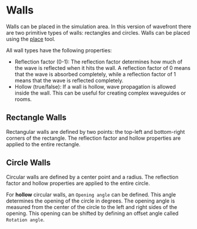 # Walls

Walls can be placed in the simulation area. In this version of wavefront there are two primitive types of walls: rectangles and circles. Walls can be placed using the [place](../tools/place.md) tool.

All wall types have the following properties:
- Reflection factor (0-1): The reflection factor determines how much of the wave is reflected when it hits the wall. A reflection factor of 0 means that the wave is absorbed completely, while a reflection factor of 1 means that the wave is reflected completely.
- Hollow (true/false): If a wall is hollow, wave propagation is allowed inside the wall. This can be useful for creating complex waveguides or rooms.

## Rectangle Walls

Rectangular walls are defined by two points: the top-left and bottom-right corners of the rectangle. The reflection factor and hollow properties are applied to the entire rectangle.

## Circle Walls

Circular walls are defined by a center point and a radius. The reflection factor and hollow properties are applied to the entire circle.

For **hollow** circular walls, an `Opening angle` can be defined. This angle determines the opening of the circle in degrees. The opening angle is measured from the center of the circle to the left and right sides of the opening. This opening can be shifted by defining an offset angle called `Rotation angle`.
